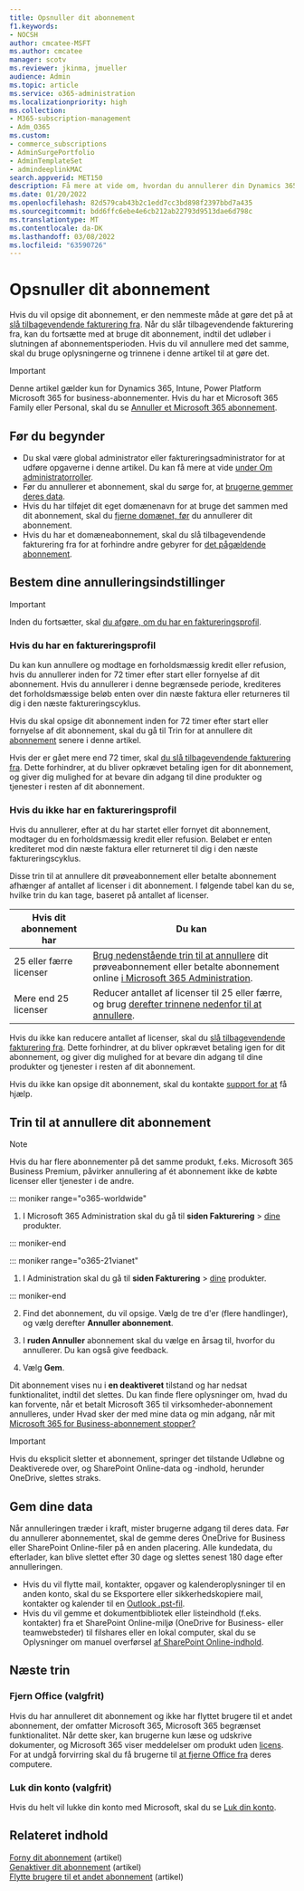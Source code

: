 ```yaml
---
title: Opsnuller dit abonnement
f1.keywords:
- NOCSH
author: cmcatee-MSFT
ms.author: cmcatee
manager: scotv
ms.reviewer: jkinma, jmueller
audience: Admin
ms.topic: article
ms.service: o365-administration
ms.localizationpriority: high
ms.collection:
- M365-subscription-management
- Adm_O365
ms.custom:
- commerce_subscriptions
- AdminSurgePortfolio
- AdminTemplateSet
- admindeeplinkMAC
search.appverid: MET150
description: Få mere at vide om, hvordan du annullerer din Dynamics 365, Intune, Power Platform og Microsoft 365 for business-prøveversion eller betalte abonnementer i Microsoft 365 Administration.
ms.date: 01/20/2022
ms.openlocfilehash: 82d579cab43b2c1edd7cc3bd898f2397bbd7a435
ms.sourcegitcommit: bdd6ffc6ebe4e6cb212ab22793d9513dae6d798c
ms.translationtype: MT
ms.contentlocale: da-DK
ms.lasthandoff: 03/08/2022
ms.locfileid: "63590726"
---
```

# <a name="cancel-your-subscription"></a>Opsnuller dit abonnement

Hvis du vil opsige dit abonnement, er den nemmeste måde at gøre det på at [slå tilbagevendende fakturering fra](renew-your-subscription.md). Når du slår tilbagevendende fakturering fra, kan du fortsætte med at bruge dit abonnement, indtil det udløber i slutningen af abonnementsperioden. Hvis du vil annullere med det samme, skal du bruge oplysningerne og trinnene i denne artikel til at gøre det.

> [!IMPORTANT]
> Denne artikel gælder kun for Dynamics 365, Intune, Power Platform Microsoft 365 for business-abonnementer. Hvis du har et Microsoft 365 Family eller Personal, skal du se [Annuller et Microsoft 365 abonnement](https://support.microsoft.com/office/cancel-a-microsoft-365-subscription-46e2634c-c64b-4c65-94b9-2cc9c960e91b?OCID=M365_DocsCancel_Link).

## <a name="before-you-begin"></a>Før du begynder

- Du skal være global administrator eller faktureringsadministrator for at udføre opgaverne i denne artikel. Du kan få mere at vide [under Om administratorroller](../../admin/add-users/about-admin-roles.md).
- Før du annullerer et abonnement, skal du sørge for, at [brugerne gemmer deres data](#save-your-data).
- Hvis du har tilføjet dit eget domænenavn for at bruge det sammen med dit abonnement, skal du [fjerne domænet, før](../../admin/get-help-with-domains/remove-a-domain.md) du annullerer dit abonnement.
- Hvis du har et domæneabonnement, skal du slå tilbagevendende fakturering fra for at forhindre andre gebyrer for [det pågældende abonnement](renew-your-subscription.md).

## <a name="determine-your-cancellation-options"></a>Bestem dine annulleringsindstillinger

> [!IMPORTANT]
> Inden du fortsætter, skal [du afgøre, om du har en faktureringsprofil](../billing-and-payments/manage-billing-profiles.md#view-my-billing-profiles).

### <a name="if-you-have-a-billing-profile"></a>Hvis du har en faktureringsprofil

Du kan kun annullere og modtage en forholdsmæssig kredit eller refusion, hvis du annullerer inden for 72 timer efter start eller fornyelse af dit abonnement. Hvis du annullerer i denne begrænsede periode, krediteres det forholdsmæssige beløb enten over din næste faktura eller returneres til dig i den næste faktureringscyklus.

Hvis du skal opsige dit abonnement inden for 72 timer efter start eller fornyelse af dit abonnement, skal du gå til Trin for at annullere dit [abonnement](#steps-to-cancel-your-subscription) senere i denne artikel.

Hvis der er gået mere end 72 timer, skal [du slå tilbagevendende fakturering fra](renew-your-subscription.md). Dette forhindrer, at du bliver opkrævet betaling igen for dit abonnement, og giver dig mulighed for at bevare din adgang til dine produkter og tjenester i resten af dit abonnement.

### <a name="if-you-dont-have-a-billing-profile"></a>Hvis du ikke har en faktureringsprofil

Hvis du annullerer, efter at du har startet eller fornyet dit abonnement, modtager du en forholdsmæssig kredit eller refusion. Beløbet er enten krediteret mod din næste faktura eller returneret til dig i den næste faktureringscyklus.

Disse trin til at annullere dit prøveabonnement eller betalte abonnement afhænger af antallet af licenser i dit abonnement. I følgende tabel kan du se, hvilke trin du kan tage, baseret på antallet af licenser.

|Hvis dit abonnement har  |Du kan  |
|--------------|--------------|
|25 eller færre licenser  | [Brug nedenstående trin til at annullere](#steps-to-cancel-your-subscription) dit prøveabonnement eller betalte abonnement online <a href="https://go.microsoft.com/fwlink/p/?linkid=2024339" target="_blank">i Microsoft 365 Administration</a>.        |
|Mere end 25 licenser   | Reducer antallet af licenser til 25 eller færre, og brug [derefter trinnene nedenfor til at annullere](#steps-to-cancel-your-subscription).      |

Hvis du ikke kan reducere antallet af licenser, skal du [slå tilbagevendende fakturering fra](renew-your-subscription.md). Dette forhindrer, at du bliver opkrævet betaling igen for dit abonnement, og giver dig mulighed for at bevare din adgang til dine produkter og tjenester i resten af dit abonnement.

Hvis du ikke kan opsige dit abonnement, skal du kontakte [support for at](../../admin/get-help-support.md) få hjælp.

## <a name="steps-to-cancel-your-subscription"></a>Trin til at annullere dit abonnement

> [!NOTE]
> Hvis du har flere abonnementer på det samme produkt, f.eks. Microsoft 365 Business Premium, påvirker annullering af ét abonnement ikke de købte licenser eller tjenester i de andre.

::: moniker range="o365-worldwide"

1. I Microsoft 365 Administration skal du gå til **siden Fakturering** \> <a href="https://go.microsoft.com/fwlink/p/?linkid=842054" target="_blank">dine</a> produkter.

::: moniker-end

::: moniker range="o365-21vianet"

1. I Administration skal du gå til **siden Fakturering** \> <a href="https://go.microsoft.com/fwlink/p/?linkid=850626" target="_blank">dine</a> produkter.

::: moniker-end

2. Find det abonnement, du vil opsige. Vælg de tre d'er (flere handlinger), og vælg derefter **Annuller abonnement**.

3. I **ruden Annuller** abonnement skal du vælge en årsag til, hvorfor du annullerer. Du kan også give feedback.

4. Vælg **Gem**.

Dit abonnement vises nu i **en deaktiveret** tilstand og har nedsat funktionalitet, indtil det slettes. Du kan finde flere oplysninger om, hvad du kan forvente, når et betalt Microsoft 365 til virksomheder-abonnement annulleres, under Hvad sker der med mine data og min adgang, når mit [Microsoft 365 for Business-abonnement stopper?](what-if-my-subscription-expires.md)

> [!IMPORTANT]
> Hvis du eksplicit sletter et abonnement, springer det tilstande Udløbne  og Deaktiverede over, og SharePoint Online-data og -indhold, herunder OneDrive, slettes straks.

## <a name="save-your-data"></a>Gem dine data

Når annulleringen træder i kraft, mister brugerne adgang til deres data. Før du annullerer abonnementet, skal de gemme deres OneDrive for Business eller SharePoint Online-filer på en anden placering. Alle kundedata, du efterlader, kan blive slettet efter 30 dage og slettes senest 180 dage efter annulleringen.

- Hvis du vil flytte mail, kontakter, opgaver og kalenderoplysninger til en anden konto, skal du se Eksportere eller sikkerhedskopiere mail, kontakter og kalender til en [Outlook .pst-fil](https://support.microsoft.com/office/14252b52-3075-4e9b-be4e-ff9ef1068f91).
- Hvis du vil gemme et dokumentbibliotek eller listeindhold (f.eks. kontakter) fra et SharePoint Online-miljø (OneDrive for Business- eller teamwebsteder) til filshares eller en lokal computer, skal du se Oplysninger om manuel overførsel [af SharePoint Online-indhold](/sharepoint/troubleshoot/migration-tool/content-manual-migration).

## <a name="next-steps"></a>Næste trin

### <a name="uninstall-office-optional"></a>Fjern Office (valgfrit)

Hvis du har annulleret dit abonnement og ikke har flyttet [](move-users-different-subscription.md) brugere til et andet abonnement, der omfatter Microsoft 365, Microsoft 365 begrænset funktionalitet. Når dette sker, kan brugerne kun læse og udskrive dokumenter, og Microsoft 365 viser meddelelser om produkt uden [licens](https://support.microsoft.com/office/0d23d3c0-c19c-4b2f-9845-5344fedc4380). For at undgå forvirring skal du få brugerne til [at fjerne Office fra](https://support.microsoft.com/office/9dd49b83-264a-477a-8fcc-2fdf5dbf61d8) deres computere.

### <a name="close-your-account-optional"></a>Luk din konto (valgfrit)

Hvis du helt vil lukke din konto med Microsoft, skal du se [Luk din konto](../close-your-account.md).

## <a name="related-content"></a>Relateret indhold

[Forny dit abonnement](renew-your-subscription.md) (artikel)\
[Genaktiver dit abonnement](reactivate-your-subscription.md) (artikel)\
[Flytte brugere til et andet abonnement](move-users-different-subscription.md) (artikel)
